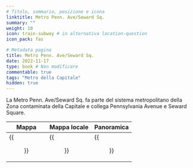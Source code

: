 ```yaml
---
# Titolo, sommario, posizione e icona
linktitle: Metro Penn. Ave/Seward Sq.
summary: ""
weight: 10
icon: train-subway # in alternativa location-question
icon_pack: fas

# Metadata pagina
title: Metro Penn. Ave/Seward Sq.
date: 2022-11-17
type: book # Non modificare
commentable: true
tags: "Metro della Capitale"
hidden: true
---
```



 
La Metro Penn. Ave/Seward Sq.  fa parte del sistema metropolitano della Zona contaminata della Capitale e collega Pennsylvania Avenue e Seward Square.

| Mappa | Mappa locale | Panoramica |
| ----- | ------------ | ---------- |
| {{<figure src="fo3/Penn_Ave_Seward_loc.webp">}}  | {{<figure src="fo3/Metro_Penn_Ave_Seward_Sq_Metro.webp">}}  | {{<figure src="fo3/Penn_Ave_Seward_Sq_Metro.webp">}} |